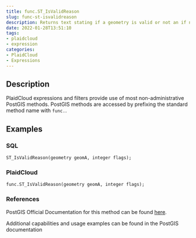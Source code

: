 ```yaml
---
title: func.ST_IsValidReason
slug: func-st-isvalidreason
description: Returns text stating if a geometry is valid or not an if not valid, a reason why
date: 2022-01-28T13:51:10
tags:
- plaidcloud
- expression
categories:
- PlaidCloud
- Expressions
---
```



## Description


PlaidCloud expressions and filters provide use of most non-administrative PostGIS methods. PostGIS methods are accessed by prefixing the standard method name with `func.`.



## Examples


### SQL



```
ST_IsValidReason(geometry geomA, integer flags);
```


### PlaidCloud



```
func.ST_IsValidReason(geometry geomA, integer flags);
```


### References


PostGIS Official Documentation for this method can be found [here](https://postgis.net/docs/manual-3.1/ST_IsValidReason.html).



Additional capabilities and usage examples can be found in the PostGIS documentation

